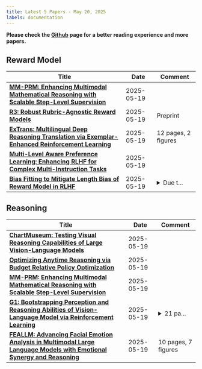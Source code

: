 ```yaml
---
title: Latest 5 Papers - May 20, 2025
labels: documentation
---
```

**Please check the [Github](https://github.com/dingyue772/DailyArxiv) page for a better reading experience and more papers.**

## Reward Model
| **Title** | **Date** | **Comment** |
| --- | --- | --- |
| **[MM-PRM: Enhancing Multimodal Mathematical Reasoning with Scalable Step-Level Supervision](http://arxiv.org/abs/2505.13427v1)** | 2025-05-19 |  |
| **[R3: Robust Rubric-Agnostic Reward Models](http://arxiv.org/abs/2505.13388v1)** | 2025-05-19 | Preprint |
| **[ExTrans: Multilingual Deep Reasoning Translation via Exemplar-Enhanced Reinforcement Learning](http://arxiv.org/abs/2505.12996v1)** | 2025-05-19 | 12 pages, 2 figures |
| **[Multi-Level Aware Preference Learning: Enhancing RLHF for Complex Multi-Instruction Tasks](http://arxiv.org/abs/2505.12845v1)** | 2025-05-19 |  |
| **[Bias Fitting to Mitigate Length Bias of Reward Model in RLHF](http://arxiv.org/abs/2505.12843v1)** | 2025-05-19 | <details><summary>Due t...</summary><p>Due to the word limit for arXiv abstract, the abstract here has been abridged compared to the one in the PDF</p></details> |

## Reasoning
| **Title** | **Date** | **Comment** |
| --- | --- | --- |
| **[ChartMuseum: Testing Visual Reasoning Capabilities of Large Vision-Language Models](http://arxiv.org/abs/2505.13444v1)** | 2025-05-19 |  |
| **[Optimizing Anytime Reasoning via Budget Relative Policy Optimization](http://arxiv.org/abs/2505.13438v1)** | 2025-05-19 |  |
| **[MM-PRM: Enhancing Multimodal Mathematical Reasoning with Scalable Step-Level Supervision](http://arxiv.org/abs/2505.13427v1)** | 2025-05-19 |  |
| **[G1: Bootstrapping Perception and Reasoning Abilities of Vision-Language Model via Reinforcement Learning](http://arxiv.org/abs/2505.13426v1)** | 2025-05-19 | <details><summary>21 pa...</summary><p>21 pages, 14 figures, code released at https://github.com/chenllliang/G1</p></details> |
| **[FEALLM: Advancing Facial Emotion Analysis in Multimodal Large Language Models with Emotional Synergy and Reasoning](http://arxiv.org/abs/2505.13419v1)** | 2025-05-19 | 10 pages, 7 figures |

